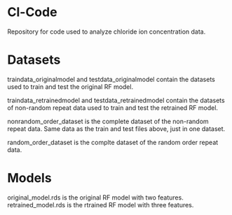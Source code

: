# Cl-Code
Repository for code used to analyze chloride ion concentration data.

# Datasets
traindata_originalmodel and testdata_originalmodel contain the datasets used to train and test the original RF model. 

traindata_retrainedmodel and testdata_retrainedmodel contain the datasets of non-random repeat data used to train and test the retrained RF model. 

nonrandom_order_dataset is the complete dataset of the non-random repeat data. Same data as the train and test files above, just in one dataset.

random_order_dataset is the complte dataset of the random order repeat data.

# Models

original_model.rds is the original RF model with two features.
retrained_model.rds is the rtrained RF model with three features.
